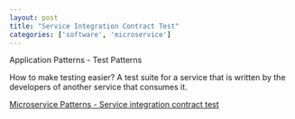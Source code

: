 ```yaml
---
layout: post
title: "Service Integration Contract Test"
categories: ['software', 'microservice']
---
```


Application Patterns - Test Patterns

How to make testing easier?
A test suite for a service that is written by the developers of another service
that consumes it.

[Microservice Patterns - Service integration contract test](http://microservices.io/patterns/testing/service-integration-contract-test.html)
